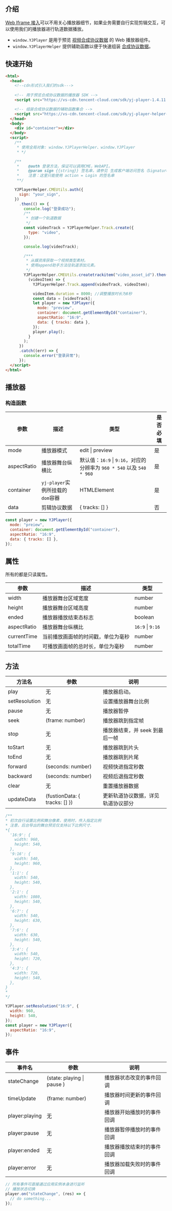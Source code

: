 ## 介绍

[Web Iframe 接入](https://cloud.tencent.com/document/product/1156/65099)可以不用关心播放器细节，如果业务需要自行实现剪辑交互，可以使用我们的播放器进行轨道数据播放。

- `window.YJPlayer` 是用于预览 [视频合成协议数据](https://cloud.tencent.com/document/product/1156/78225) 的 Web 播放器组件。
- `window.YJPlayerHelper` 提供辅助函数以便于快速组装 [合成协议数据](https://cloud.tencent.com/document/product/1156/78225)。

## 快速开始
```html
<html>
  <head>
    <!--cdn形式引入我们的sdk--->
    
    <!-- 用于预览合成协议数据的播放器 SDK -->
    <script src="https://vs-cdn.tencent-cloud.com/sdk/yj-player-1.4.11.js"></script>

    <!-- 组装合成协议数据的辅助函数集合 -->
    <script src="https://vs-cdn.tencent-cloud.com/sdk/yj-player-helper-2.1.1.js"></script>
  </head>
  <body>
    <div id="container"></div>
  </body>
  <script>
    /**
     * 使用全局对象: window.YJPlayerHelper、window.YJPlayer
     * */

    /**
     *    @auth 登录方法，保证可以调用CME，WebAPI。
     *    @param sign {{string}} 签名串，请参见 生成客户端访问签名（Signature） https://cloud.tencent.com/document/product/1156/50898。
     *    注意：这里只能使用 action = Login 的签名串
     **/

    YJPlayerHelper.CMEUtils.auth({
      sign: "your_sign",
    })
      .then(() => {
        console.log("登录成功");
        /**
         * 创建一个轨道数据
         */
        const videoTrack = YJPlayerHelper.Track.create({
          type: "video",
        });

        console.log(videoTrack);

        /***
         * 从媒资库获取一个视频类型素材。
         * 使用append助手方法往轨道添加元素。
         */
        YJPlayerHelper.CMEUtils.createtrackitem("video_asset_id").then(
          (videoItem) => {
            YJPlayerHelper.Track.append(videoTrack, videoItem);

            videoItem.duration = 8000; //调整播放时长为8秒
            const data = [videoTrack];
            let player = new YJPlayer({
              mode: "preview",
              container: document.getElementById("container"),
              aspectRatio: "16:9",
              data: { tracks: data },
            });
            player.play();
          }
        );
      })
      .catch((err) => {
        console.error("登录异常");
      });
  </script>
</html>
```

## 播放器

### 构造函数

| 参数        | 描述                               | 类型                                                                  | 是否必填 |
| ----------- | ---------------------------------- | --------------------------------------------------------------------- | -------- |
| mode        | 播放器模式 | edit \| preview                                                       | 是       |
| aspectRatio | 播放器舞台纵横比 | 默认值：`16:9` \| `9:16`，对应的分辨率为 `960 * 540` 以及 `540 * 960` | 是       |
| container   | `yj-player`实例所挂载的`dom`容器 | HTMLElement | 是       |
| data        | 剪辑协议数据 | { tracks: [] }                                                        | 否       |

```js
const player = new YJPlayer({
  mode: "preiew",
  container: document.getElementById("container"),
  aspectRatio: "16:9",
  data: { tracks: [] },
});
```

## 属性

所有的都是只读属性。

| 参数        | 描述                                 | 类型             |
| ----------- | ------------------------------------ | ---------------- |
| width       | 播放器舞台区域宽度                 | number           |
| height      | 播放器舞台区域高度                 | number           |
| ended       | 播放器播放结束态标志               | boolean          |
| aspectRatio | 播放器舞台纵横比                   | `16:9` \| `9:16` |
| currentTime | 当前播放画面帧的时间戳，单位为毫秒 | number           |
| totalTime   | 可播放画面帧的总时长，单位为毫秒   | number           |

## 方法

| 方法名        | 参数                          | 说明                                 |
| ------------- | ----------------------------- | ------------------------------------ |
| play          | 无                            | 播放器启动。                         |
| setResolution | 无                            | 设置播放器舞台比例                 |
| pause         | 无                            | 播放器暂停                         |
| seek          | (frame: number)               | 播放器跳到指定帧                   |
| stop          | 无                            | 播放器结束，并 seek 到最后一帧     |
| toStart       | 无                            | 播放器跳到片头                     |
| toEnd         | 无                            | 播放器跳到片尾                     |
| forward       | (seconds: number)             | 视频快进指定秒数                   |
| backward      | (seconds: number)             | 视频后退指定秒数                   |
| clear         | 无                            | 重置播放器数据                     |
| updateData    | (fustionData: { tracks: [] }) | 更新轨道协议数据，详见轨道协议部分 |

```js
/**
* 初次自行设置比例和舞台像素，使用时，传入指定比例
* 注意，后台导出的舞台预览仅支持以下比例尺寸.
*{
  '16:9': {
    width: 960,
    height: 540,
  },
  '9:16': {
    width: 540,
    height: 960,
  },
  '1:1': {
    width: 540,
    height: 540,
  },
  '2:1': {
    width: 1080,
    height: 540,
  },
  '6:7': {
    width: 540,
    height: 630,
  },
  '7:6': {
    width: 630,
    height: 540,
  },
  '3:4': {
    width: 540,
    height: 720,
  },
  '4:3': {
    width: 720,
    height: 540,
  },
}
*
*/

YJPlayer.setResolution("16:9", {
  width: 960,
  height: 540,
});
const player = new YJPlayer({
  aspectRatio: "16:9",
});
```

## 事件

| 事件名         | 参数                       | 说明                         |
| -------------- | -------------------------- | ---------------------------- |
| stateChange    | (state: playing \| pause ) | 播放器状态改变的事件回调   |
| timeUpdate     | (frame: number)            | 播放器时间更新的事件回调   |
| player:playing | 无                         | 播放器开始播放时的事件回调 |
| player:pause   | 无                         | 播放器暂停播放时的事件回调 |
| player:ended   | 无                         | 播放器播放结束时的事件回调 |
| player:error   | 无                         | 播放器加载失败时的事件回调 |

```js
// 所有事件可直接通过应用实例本身进行监听
// 播放状态切换
player.on("stateChange", (res) => {
  // do something...
});
```
